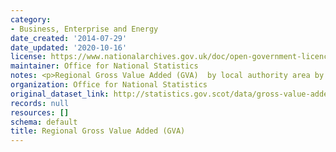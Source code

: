 ```yaml
---
category:
- Business, Enterprise and Energy
date_created: '2014-07-29'
date_updated: '2020-10-16'
license: https://www.nationalarchives.gov.uk/doc/open-government-licence/version/3/
maintainer: Office for National Statistics
notes: <p>Regional Gross Value Added (GVA)  by local authority area by year</p>
organization: Office for National Statistics
original_dataset_link: http://statistics.gov.scot/data/gross-value-added
records: null
resources: []
schema: default
title: Regional Gross Value Added (GVA)
---
```

